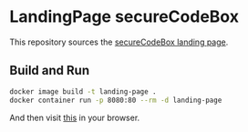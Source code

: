 # LandingPage secureCodeBox

This repository sources the [secureCodeBox landing page](https://www.securecodebox.io/).

## Build and Run

```bash
docker image build -t landing-page .
docker container run -p 8080:80 --rm -d landing-page
```

And then visit [this](http://localhost:8080/) in your browser.
